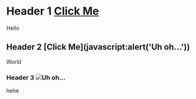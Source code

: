 # Header 1 <a href="javascript:alert('XSS')">Click Me</a>
Hello
## Header 2 [Click Me](javascript:alert('Uh oh...'))
World
### Header 3 ![Uh oh...]("onerror="alert('XSS'))
hehe


